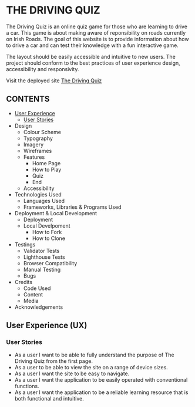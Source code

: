 # THE DRIVING QUIZ

The Driving Quiz is an online quiz game for those who are learning to drive a car. This game is about making aware of reponsibility on roads currently on Irish Roads. The goal of this website is to provide information about how to drive a car and can test their knowledge with a fun interactive game.
      
The layout should be easily accessible and intuitive to new users. The project should conform
to the best practices of user experience design, accessibility and responsivity.

Visit the deployed site [The Driving Quiz](https://dania2021.github.io/thedriving-quiz/)

## CONTENTS
* [User Experience](#user-experience-ux)
  * [User Stories](#user-stories)
* Design
  * Colour Scheme
  * Typography
  * Imagery
  * Wireframes
  * Features
     * Home Page
     * How to Play
     * Quiz
     * End
  * Accessibility
* Technologies Used
  * Languages Used
  * Frameworks, Libraries & Programs Used
* Deployment & Local Development
  * Deployment
  * Local Develpoment
    * How to Fork
    * How to Clone
* Testings
  * Validator Tests
  * Lighthouse Tests
  * Browser Compatibility
  * Manual Testing
  * Bugs
* Credits
  * Code Used
  * Content
  * Media 
* Acknowledgements

## User Experience (UX)

  ### User Stories
  * As a user I want to be able to fully understand the purpose of The Driving Quiz from the first page.
  * As a user to be able to view the site on a range of device sizes.
  * As a user I want the site to be easy to navigate.
  * As a user I want the application to be easily operated with conventional functions.
  * As a user I want the application to be a reliable learning resource that is both functional and intuitive.

